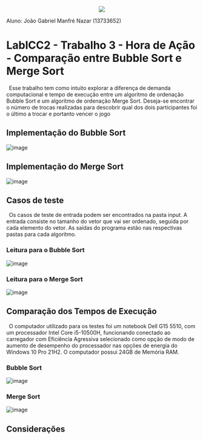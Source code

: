 <p align="center">
  <img src="https://user-images.githubusercontent.com/106783009/191138556-b0ec92fb-8eb0-4151-b109-d5ca961b5c3c.png" />
</p>
Aluno: João Gabriel Manfré Nazar (13733652)

# LabICC2 - Trabalho 3 - Hora de Ação - Comparação entre Bubble Sort e Merge Sort
&ensp;Esse trabalho tem como intuito explorar a diferença de demanda computacional e tempo de execução entre um algoritmo de ordenação Bubble Sort e um algoritmo de ordenação Merge Sort. Deseja-se encontrar o número de trocas realizadas para descobrir qual dos dois participantes foi o último a trocar e portanto vencer o jogo


## Implementação do Bubble Sort

![image](https://user-images.githubusercontent.com/106783009/197308747-4251cb9e-0830-44d2-995b-8a3f3c2abba2.png)


## Implementação do Merge Sort

![image](https://user-images.githubusercontent.com/106783009/197310879-7112ff6a-5050-4e93-b0b3-c06b10c3b1e2.png)


## Casos de teste
&ensp;Os casos de teste de entrada podem ser encontrados na pasta input. A entrada consiste no tamanho do vetor que vai ser ordenado, seguida por cada elemento do vetor. As saídas do programa estão nas respectivas pastas para cada algoritmo. 

### Leitura para o Bubble Sort

![image](https://user-images.githubusercontent.com/106783009/197308781-37238d27-244c-4763-8757-130fd0aabcba.png)

### Leitura para o Merge Sort

![image](https://user-images.githubusercontent.com/106783009/197308867-11a9b8bc-d3e9-4477-995d-b6a8462c4d7f.png)


## Comparação dos Tempos de Execução
&ensp;O computador utilizado para os testes foi um notebook Dell G15 5510, com um processador Intel Core i5-10500H, funcionando conectado ao carregador com Eficiência Agressiva selecionado como opção de modo de aumento de desempenho do processador nas opções de energia do Windows 10 Pro 21H2. O computador possui 24GB de Memória RAM.

### Bubble Sort

![image](https://user-images.githubusercontent.com/106783009/197311179-8f6e869e-4da9-4be2-9829-c3359e71aeb4.png)

### Merge Sort

![image](https://user-images.githubusercontent.com/106783009/197311263-df9f5b6d-7b34-454e-b5e6-e722b93df2db.png)


## Considerações
&ensp;
